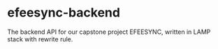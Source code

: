 # efeesync-backend
The backend API for our capstone project EFEESYNC, written in LAMP stack with rewrite rule.

